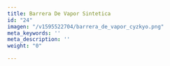 ```yaml
---
title: Barrera De Vapor Sintetica
id: "24"
imagen: "/v1595522704/barrera_de_vapor_cyzkyo.png"
meta_keywords: ''
meta_description: ''
weight: "0"

---
```

